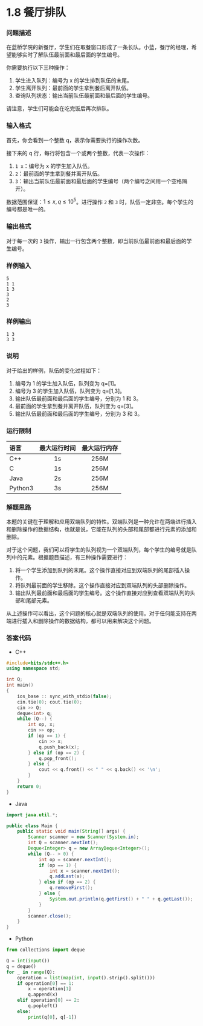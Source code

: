 # 1.8 餐厅排队

### 问题描述

在蓝桥学院的新餐厅，学生们在取餐窗口形成了一条长队。小蓝，餐厅的经理，希望能够实时了解队伍最前面和最后面的学生编号。

你需要执行以下三种操作：

1. 学生进入队列：编号为 x 的学生排到队伍的末尾。
2. 学生离开队列：最前面的学生拿到餐后离开队伍。
3. 查询队列状态：输出当前队伍最前面和最后面的学生编号。

请注意，学生们可能会在吃完饭后再次排队。

### 输入格式

首先，你会看到一个整数 q，表示你需要执行的操作次数。

接下来的 q 行，每行将包含一个或两个整数，代表一次操作：

1. `1 x`：编号为 x 的学生加入队伍。
2. `2`：最前面的学生拿到餐并离开队伍。
3. `3`：输出当前队伍最前面和最后面的学生编号（两个编号之间用一个空格隔开）。

数据范围保证：$1≤x,q≤10^5$。进行操作 `2` 和 `3` 时，队伍一定非空。每个学生的编号都是唯一的。

### 输出格式

对于每一次的 `3` 操作，输出一行包含两个整数，即当前队伍最前面和最后面的学生编号。

### 样例输入

```text
5
1 1
1 3
3
2
3
```

### 样例输出

```text
1 3
3 3
```

### 说明

对于给出的样例，队伍的变化过程如下：

1. 编号为 1 的学生加入队伍，队列变为 q=\[1]。
2. 编号为 3 的学生加入队伍，队列变为 q=\[1,3]。
3. 输出队伍最前面和最后面的学生编号，分别为 1 和 3。
4. 最前面的学生拿到餐并离开队伍，队列变为 q=\[3]。
5. 输出队伍最前面和最后面的学生编号，分别为 3 和 3。

### 运行限制

| 语言      | 最大运行时间 | 最大运行内存 |
| :------ | :----: | :----: |
| C++     |   1s   |  256M  |
| C       |   1s   |  256M  |
| Java    |   2s   |  256M  |
| Python3 |   3s   |  256M  |

### 解题思路

本题的关键在于理解和应用双端队列的特性。双端队列是一种允许在两端进行插入和删除操作的数据结构，也就是说，它能在队列的头部和尾部都进行元素的添加和删除。

对于这个问题，我们可以将学生的队列视为一个双端队列，每个学生的编号就是队列中的元素。根据题目描述，有三种操作需要进行：

1. 将一个学生添加到队列的末尾。这个操作直接对应到双端队列的尾部插入操作。
2. 将队列最前面的学生移除。这个操作直接对应到双端队列的头部删除操作。
3. 输出队列最前面和最后面的学生编号。这个操作直接对应到查看双端队列的头部和尾部元素。

从上述操作可以看出，这个问题的核心就是双端队列的使用。对于任何能支持在两端进行插入和删除操作的数据结构，都可以用来解决这个问题。

### 答案代码

* C++

```cpp
#include<bits/stdc++.h>
using namespace std;

int Q;
int main()
{
    ios_base :: sync_with_stdio(false);
    cin.tie(0); cout.tie(0);
    cin >> Q;
    deque<int> q;
    while (Q--) {
        int op, x;
        cin >> op;
        if (op == 1) {
            cin >> x;
            q.push_back(x);
        } else if (op == 2) {
            q.pop_front();
        } else {
            cout << q.front() << " " << q.back() << '\n';
        }
    }
    return 0;
}
```

* Java

```java
import java.util.*;

public class Main {
    public static void main(String[] args) {
        Scanner scanner = new Scanner(System.in);
        int Q = scanner.nextInt();
        Deque<Integer> q = new ArrayDeque<Integer>();
        while (Q-- > 0) {
            int op = scanner.nextInt();
            if (op == 1) {
                int x = scanner.nextInt();
                q.addLast(x);
            } else if (op == 2) {
                q.removeFirst();
            } else {
                System.out.println(q.getFirst() + " " + q.getLast());
            }
        }
        scanner.close();
    }
}
```

* Python

```python
from collections import deque

Q = int(input())
q = deque()
for _ in range(Q):
    operation = list(map(int, input().strip().split()))
    if operation[0] == 1:
        x = operation[1]
        q.append(x)
    elif operation[0] == 2:
        q.popleft()
    else:
        print(q[0], q[-1])
```